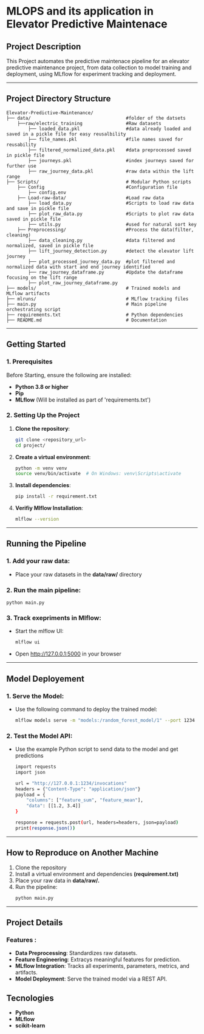 # MLOPS and its application in Elevator Predictive Maintenace



## Project Description
This Project automates the predictive maintenace pipeline for an elevator predictive maintenance project, from data collection to model training and deployment, using MLflow for experiment tracking and deployment.

---

## Project Directory Structure

    Elevator-Predictive-Maintenance/ 
    ├── data/                                   #folder of the datsets 
        ├──raw/electric_training                #Raw datasets
            ├── loaded_data.pkl                 #data already loaded and saved in a pickle file for easy reusalbility
            ├── file_names.pkl                  #file names saved for reusability
            ├── filtered_normalized_data.pkl    #data preprocessed saved in pickle file
            ├── journeys.pkl                    #index journeys saved for further use
            ├── raw_journey_data.pkl            #raw data within the lift range
    ├── Scripts/                                # Modular Python scripts 
        ├── Config                              #Configuration file
            ├── config.env
        ├── Load-raw-data/                      #Load raw data
            ├── load_data.py                    #Scripts to load raw data and save in pickle file
            ├── plot_raw_data.py                #Scripts to plot raw data saved in pickle file
            ├── utils.py                        #used for natural sort key             
        ├── Preprocessing/                      #Process the data(filter, cleaning)
            ├── data_cleaning.py                #data filtered and normalized, saved in pickle file
            ├── lift_journey_detection.py       #detect the elevator lift journey
            ├── plot_processed_journey_data.py  #plot filtered and normalized data with start and end journey identified
            ├── raw_journey_dataframe.py        #Update the dataframe focusing on the lift range
            ├── plot_raw_journey_dataframe.py
    ├── models/                                 # Trained models and MLflow artifacts 
    ├── mlruns/                                 # MLflow tracking files 
    ├── main.py                                 # Main pipeline orchestrating script 
    ├── requirements.txt                        # Python dependencies 
    ├── README.md                               # Documentation

---

## Getting Started

### **1. Prerequisites**

Before Starting, ensure the following are installed:
- **Python 3.8 or higher**
- **Pip**
- **MLflow** (Will be installed as part of 'requirements.txt')

### **2. Setting Up the Project**

1. **Clone the repository**:
    ```bash
    git clone <repository_url>
    cd project/

2. **Create a virtual environment**:
    ```bash
    python -m venv venv
    source venv/bin/activate  # On Windows: venv\Scripts\activate

3. **Install dependencies**:
    ```bash
    pip install -r requirement.txt

3. **Verifiy Mlflow Installation**:
    ```bash
    mlflow --version

---

## Running the Pipeline

### **1. Add your raw data**:
- Place your raw datasets in the **data/raw/** directory

### **2. Run the main pipeline**:
    python main.py

### **3. Track exepriments in Mlflow**:
- Start the mlflow UI:
    ```bash
    mlflow ui
- Open http://127.0.0.1:5000 in your browser

---

## Model Deployement

### **1. Serve the Model**:
- Use the following command to deploy the trained model:
    ```bash
    mlflow models serve -m "models:/random_forest_model/1" --port 1234

### **2. Test the Model API**:
- Use the example Python script to send data to the model and get predictions
    ```bash
    import requests
    import json

    url = "http://127.0.0.1:1234/invocations"
    headers = {"Content-Type": "application/json"}
    payload = {
        "columns": ["feature_sum", "feature_mean"],
        "data": [[1.2, 3.4]]
    }

    response = requests.post(url, headers=headers, json=payload)
    print(response.json())
---

## How to Reproduce on Another Machine

1. Clone the repository
2. Install a virtual environment and dependencies **(requirement.txt)**
3. Place your raw data in **data/raw/.**
4. Run the pipeline:
    ```bash
    python main.py

---
## Project Details

### **Features** :
- **Data Preprocessing**: Standardizes raw datasets.
- **Feature Engineering**: Extracys meaningful features for prediction.
- **MLflow Integration**: Tracks all experiments, parameters, metrics, and artifacts.
- **Model Deployment**: Serve the trained model via a REST API.

## Tecnologies
- **Python**
- **MLflow**
- **scikit-learn**




















